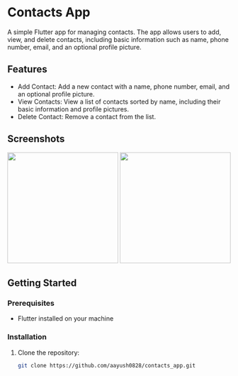 # Contacts App

A simple Flutter app for managing contacts. The app allows users to add, view, and delete contacts, including basic information such as name, phone number, email, and an optional profile picture.   

## Features

- Add Contact: Add a new contact with a name, phone number, email, and an optional profile picture.
- View Contacts: View a list of contacts sorted by name, including their basic information and profile pictures. 
- Delete Contact: Remove a contact from the list.  
   
## Screenshots
   
<img src="https://github.com/aayush0828/contact_app/assets/132382177/1219569d-14c5-4341-b6c3-156d27b7b0ff" width="250">
<img src="https://github.com/aayush0828/contact_app/assets/132382177/52960fb9-6523-43e3-b5f9-49ad8bc7a7fc" width="250">

      
## Getting Started

### Prerequisites

- Flutter installed on your machine

### Installation

1. Clone the repository:

   ```bash
   git clone https://github.com/aayush0828/contacts_app.git
